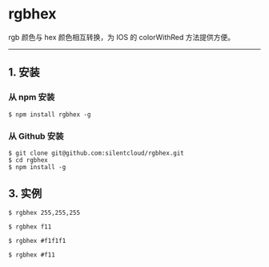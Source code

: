 # rgbhex

rgb 颜色与 hex 颜色相互转换，为 IOS 的 colorWithRed 方法提供方便。

---

## 1. 安装

### 从 npm 安装

    $ npm install rgbhex -g

### 从 Github 安装

    $ git clone git@github.com:silentcloud/rgbhex.git
    $ cd rgbhex
    $ npm install -g

## 3. 实例

    $ rgbhex 255,255,255

    $ rgbhex f11

    $ rgbhex #f1f1f1

    $ rgbhex #f11



